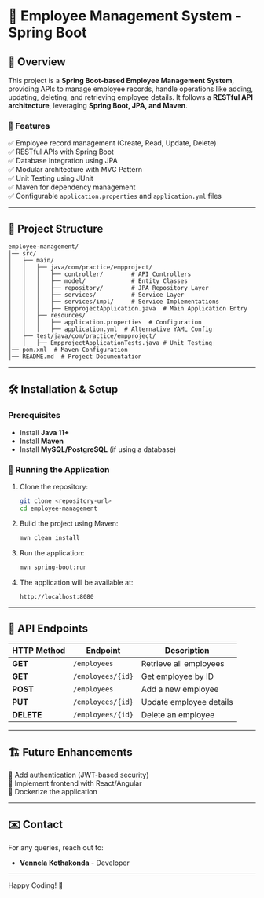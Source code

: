 # 🏢 Employee Management System - Spring Boot

## 📌 Overview
This project is a **Spring Boot-based Employee Management System**, providing APIs to manage employee records, handle operations like adding, updating, deleting, and retrieving employee details. It follows a **RESTful API architecture**, leveraging **Spring Boot, JPA, and Maven**.

### 🎯 Features
✅ Employee record management (Create, Read, Update, Delete)  
✅ RESTful APIs with Spring Boot  
✅ Database Integration using JPA  
✅ Modular architecture with MVC Pattern  
✅ Unit Testing using JUnit  
✅ Maven for dependency management  
✅ Configurable `application.properties` and `application.yml` files  

---

## 📂 Project Structure
```
employee-management/
│── src/
│   ├── main/
│   │   ├── java/com/practice/empproject/
│   │   │   ├── controller/        # API Controllers
│   │   │   ├── model/             # Entity Classes
│   │   │   ├── repository/        # JPA Repository Layer
│   │   │   ├── services/          # Service Layer
│   │   │   ├── services/impl/     # Service Implementations
│   │   │   ├── EmpprojectApplication.java  # Main Application Entry
│   │   ├── resources/
│   │   │   ├── application.properties  # Configuration
│   │   │   ├── application.yml  # Alternative YAML Config
│   ├── test/java/com/practice/empproject/
│   │   ├── EmpprojectApplicationTests.java # Unit Testing
│── pom.xml  # Maven Configuration
│── README.md  # Project Documentation
```

---

## 🛠️ Installation & Setup
### Prerequisites
- Install **Java 11+**
- Install **Maven**
- Install **MySQL/PostgreSQL** (if using a database)

### 🚀 Running the Application
1. Clone the repository:
   ```sh
   git clone <repository-url>
   cd employee-management
   ```
2. Build the project using Maven:
   ```sh
   mvn clean install
   ```
3. Run the application:
   ```sh
   mvn spring-boot:run
   ```
4. The application will be available at:
   ```sh
   http://localhost:8080
   ```

---

## 🔄 API Endpoints
| HTTP Method | Endpoint | Description |
|------------|----------|-------------|
| **GET** | `/employees` | Retrieve all employees |
| **GET** | `/employees/{id}` | Get employee by ID |
| **POST** | `/employees` | Add a new employee |
| **PUT** | `/employees/{id}` | Update employee details |
| **DELETE** | `/employees/{id}` | Delete an employee |

---

## 🏗️ Future Enhancements
🔹 Add authentication (JWT-based security)  
🔹 Implement frontend with React/Angular  
🔹 Dockerize the application  

---

## ✉️ Contact
For any queries, reach out to:
- **Vennela Kothakonda** - Developer

---

Happy Coding! 🚀
